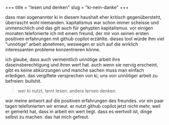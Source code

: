 +++
title = "lesen und denken"
slug = "ki-nein-danke"
+++

dass man sogenannter ki in diesem haushalt eher kritisch gegenübersteht, überrascht wohl niemanden. kapitalismus war schon immer scheisse und unmenschlich und das gilt auch für gehypten kapitalismus. vor einigen monaten telefonierte ich mit einem freund, der mir von seinen ersten positiven erfahrungen mit github copilot erzählte. dieses tool würde ihm viel "unnötige" arbeit abnehmen, weswegen er sich auf die wirklich interessanten probleme konzentrieren könne.

ich glaube, dass auch vermeintlich unnötige arbeit ihre daseinsberechtigung und ihren wert hat. auch wenn sie nervig erscheint, gibt es keine abkürzungen und manche sachen muss man einfach erledigen. das vergiftete versprechen von ki, uns von unnötiger arbeit zu befreien: bullshit.

> wer ki nutzt, lernt lesen. andere lernen denken.

war meine antwort auf die positiven erfahrungen des freundes. vor ein paar tagen telefonierten wir erneut. er nutzt github copilot jetzt nicht mehr, weil er gemerkt hat, dass in arbeit ein wert liegt. dass es wertvoll ist, dinge selbst zu machen. das hat mich gefreut.